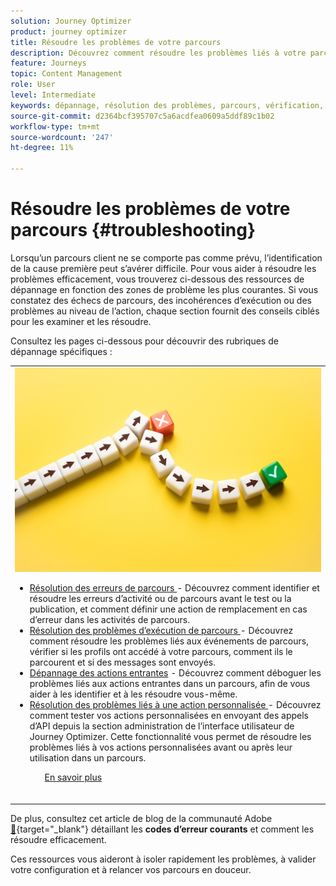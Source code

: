 ```yaml
---
solution: Journey Optimizer
product: journey optimizer
title: Résoudre les problèmes de votre parcours
description: Découvrez comment résoudre les problèmes liés à votre parcours
feature: Journeys
topic: Content Management
role: User
level: Intermediate
keywords: dépannage, résolution des problèmes, parcours, vérification, erreurs
source-git-commit: d2364bcf395707c5a6acdfea0609a5ddf89c1b02
workflow-type: tm+mt
source-wordcount: '247'
ht-degree: 11%

---
```


# Résoudre les problèmes de votre parcours {#troubleshooting}

Lorsqu’un parcours client ne se comporte pas comme prévu, l’identification de la cause première peut s’avérer difficile. Pour vous aider à résoudre les problèmes efficacement, vous trouverez ci-dessous des ressources de dépannage en fonction des zones de problème les plus courantes. Si vous constatez des échecs de parcours, des incohérences d’exécution ou des problèmes au niveau de l’action, chaque section fournit des conseils ciblés pour les examiner et les résoudre.

Consultez les pages ci-dessous pour découvrir des rubriques de dépannage spécifiques :

<table style="table-layout:fixed">
<tr style="border: 0;">
  <td>
    <div><img alt="Résolution des erreurs de parcours" src="../assets/do-not-localize/troubleshooting.jpeg" /> 
    <br><ul><li><a href="../building-journeys/troubleshooting.md">Résolution des erreurs de parcours </a> - Découvrez comment identifier et résoudre les erreurs d’activité ou de parcours avant le test ou la publication, et comment définir une action de remplacement en cas d’erreur dans les activités de parcours.</li>
    <li><a href="../building-journeys/troubleshooting-execution.md">Résolution des problèmes d’exécution de parcours </a> - Découvrez comment résoudre les problèmes liés aux événements de parcours, vérifier si les profils ont accédé à votre parcours, comment ils le parcourent et si des messages sont envoyés.</li>
     <li><a href="../building-journeys/troubleshooting-inbound.md">Dépannage des actions entrantes</a> - Découvrez comment déboguer les problèmes liés aux actions entrantes dans un parcours, afin de vous aider à les identifier et à les résoudre vous-même.</li>
     <li><a href="../action/troubleshoot-custom-action.md">Résolution des problèmes liés à une action personnalisée </a> - Découvrez comment tester vos actions personnalisées en envoyant des appels d’API depuis la section administration de l’interface utilisateur de Journey Optimizer. Cette fonctionnalité vous permet de résoudre les problèmes liés à vos actions personnalisées avant ou après leur utilisation dans un parcours.</li>
    <ul>
    <div>
     <a href="../integrations/ajo-integrations.md">En savoir plus</a></div>
    </div>
    <br>
  </td>
</tr>
</table>

<!--
* **[Troubleshoot journey errors](../building-journeys/troubleshooting.md)**
  Learn how to identify and resolve activity or journey errors before test or publication, and how to define a fallback action in case of an error in journey activities.

* **[Troubleshoot journey execution](../building-journeys/troubleshooting-execution.md)**
  Understand how to troubleshoot journey events, check if profiles entered your journey, how they navigate through it, and if messsages are sent.

* **[Troubleshoot inbound actions](../building-journeys/troubleshooting-inbound.md)**
  Learn how to debug issues related to inbound actions in a journey, in order to help you identify and resolve them on your own.

* **[Troubleshoot a custom action](../action/troubleshoot-custom-action.md)**
  Learn how to test your custom actions by sending API calls from the administration section of Journey Optimizer user interface. This capability helps you troubleshoot your custom actions before or after using them in a journey.

-->

De plus, consultez cet article de blog de la communauté Adobe [&#128279;](https://experienceleaguecommunities.adobe.com/t5/journey-optimizer-blogs/demystifying-adobe-journey-optimizer-error-codes-root-causes-and/ba-p/760884){target="_blank"} détaillant les **codes d’erreur courants** et comment les résoudre efficacement.

Ces ressources vous aideront à isoler rapidement les problèmes, à valider votre configuration et à relancer vos parcours en douceur.
